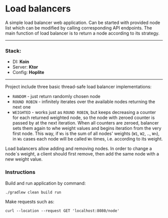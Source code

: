 # Load balancers

A simple load balancer web application. Can be started with provided node list which can be modified by calling corresponding API endpoints.
The main function of load balancer is to return a node according to its strategy.
___
### Stack:
* DI: **Koin**
* Server: **Ktor**
* Config: **Hoplite**
___
Project include three basic thread-safe load balancer implementations:

* `RANDOM` - just return randomly chosen node
* `ROUND ROBIN` - infinitely iterates over the available nodes returning the next one
* `WEIGHTED` - works just as `ROUND ROBIN`, but keeps decreasing a counter for each returned weighted node, 
so the node with zeroed counter is passed by at the next iteration. When all counters are zeroed,
balancer sets them again to whe weight values and begins iteration from the very first node.
This way, if `Ws` is the sum of all nodes' weights (`W1`, `W2`, .., `Wn`), in `Ws` cases each node 
will be called `Wn` times, i.e. according to its weight.

Load balancers allow adding and removing nodes. In order to change a node`s weight, 
a client should first remove, then add the same node with a new weight value.

### Instructions
Build and run application by command:
~~~~
./gradlew clean build run
~~~~
Make requests such as:
~~~~
curl --location --request GET 'localhost:8080/node'
~~~~



